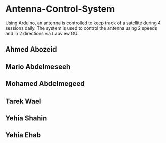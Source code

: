 # Antenna-Control-System
Using Arduino, an antenna is controlled to keep track of a satellite during 4 sessions daily. The system is used to control the antenna using 2 speeds and in 2 directions via Labview GUI
## Ahmed Abozeid
## Mario Abdelmeseeh
## Mohamed Abdelmegeed
## Tarek Wael
## Yehia Shahin
## Yehia Ehab
